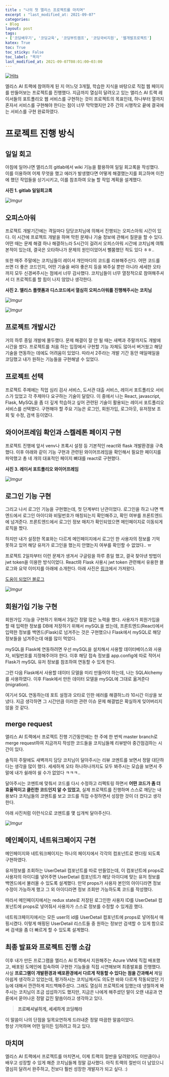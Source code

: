 ```yaml
---  
title : "나의 첫 엘리스 프로젝트를 마치며"  
excerpt : "last_modified_at: 2021-09-07"  
categories:  
- Blog  
layout: post
tags:  
- ['코딩배우기', '코딩교육', '코딩부트캠프', '코딩국비지원', '웹개발프로젝트']
katex: True  
toc: True  
toc_sticky: False    
toc_label: "목차"  
last_modified_at: 2021-09-07T08:01:00~03:00  
---  
```


[![Hits](https://hits.seeyoufarm.com/api/count/incr/badge.svg?url=https%3A%2F%2Frlagksqls17.github.io%2Fblog%2Feliceproject1%2F&count_bg=%23C8DB61&title_bg=%23555555&icon=&icon_color=%23E7E7E7&title=%EC%A1%B0%ED%9A%8C%EC%88%98&edge_flat=false)](https://hits.seeyoufarm.com)


엘리스 AI 트랙에 참여하게 된 지 어느덧 3개월, 학습한 지식을 바탕으로 직접 웹 페이지를 만들어보는 프로젝트를 진행했다. 지금까지 열심히 달려오고 있는 앨리스 AI 트랙 레이서들의 포트폴리오 웹 서비스를 구현하는 것이 프로젝트의 목표인데, 하나부터 열까지 혼자서 서비스를 구현해야 한다는 점이 너무 막막했지만 2주 간의 시행착오 끝에 결국에는 서비스를 구현 완료하였다.    



# 프로젝트 진행 방식  

## **일일 회고**  

아침에 일어나면 앨리스의 gitlab에서 wiki 기능을 활용하여 일일 회고록을 작성했다. 이를 이용하여 어제 무엇을 했고 에러가 발생했다면 어떻게 해결했는지를 회고하며 이전에 했던 작업들을 상기시키고, 이를 참조하여 오늘 할 작업 계획을 설계했다.  
  
  
  
**사진 1. gitlab 일일회고록**  

![Imgur](https://imgur.com/QSK3f1r.jpg)  
  
  
  
## **오피스아워**  
프로젝트 개발기간에는 격일마다 담당코치님에 의해서 진행되는 오피스아워 시간이 있다. 이 시간에 프로젝트 개발을 하며 막힌 문제나 기술 정보에 관해서 질문을 할 수 있다. 어떤 때는 문제 해결 하나 해결하느라 5시간이 걸려서 오피스아워 시간에 코치님께 여쭤본적이 있는데, 결국은 오타하나가 문제의 원인이었어서 뻘쭘했던 적도 있다 ㅎㅎ..  

또한 매주 주말에는 코치님들이 레이서 개인마다의 코드를 리뷰해주신다. 어떤 코드를 쓰면 더 좋은 코드인지, 어떤 기술을 써야 좋은지 등을 봐주실 뿐만 아니라 세세한 오타까지 모두 신경써주시는 점에서 너무 감사했다. 코치님들이 너무 열정적으로 참여해주셔서 더 프로젝트를 할 힘이 나지 않았나 생각한다.  
  
  
  
**사진 2. 엘리스 플랫폼과 디스코드에서 열심히 오피스아워를 진행해주시는 코치님**  

![Imgur](https://imgur.com/4MYXCTJ.jpg)  

![Imgur](https://imgur.com/ejzoMyU.jpg)  

  


## **프로젝트 개발시간**  

거의 하루 종일 개발에 몰두했다. 문제 해결이 잘 안 될 때는 새벽과 주말까지도 개발에 시간을 썼다. 프로젝트를 처음 하는 입장에서 구현할 기능 자체도 많아서 버거웠고 해당 기술을 연동하는 데에도 어려움이 있었다. 따라서 2주라는 개발 기간 동안 매일매일을 코딩했고 내가 원하는 기능들을 구현해낼 수 있었다.  
  
  
## 프로젝트 선택  

프로젝트 주제에는 직업 심리 검사 서비스, 도서관 대출 서비스, 레이서 포트폴리오 서비스가 있었고 각 주제마다 요구하는 기술이 달랐다. 이 중에서 나는 React, javascript, Flask, MySQL을 좀 더 깊게 학습하고 싶어 관련된 기술이 활용되는 레이서 포트폴리오 서비스를 선택했다. 구현해야 할 주요 기능은 로그인, 회원가입, 로그아웃, 유저정보 조회 및 수정, 검색 등이였다.   


## 와이어프레임 확인과 스켈레톤 페이지 구현  

프로젝트 진행에 앞서 venv나 프록시 설정 등 기본적인 react와 flask 개발환경을 구축했다. 이후 아래와 같이 기능 구현과 관련된 와이어프레임을 확인해서 필요한 페이지를 파악했고 총 네 개의 대표적인 페이지 뼈대를 react로 구현했다.  
  
  
  
**사진 3. 레이서 포트폴리오 와이어프레임**  

![Imgur](https://imgur.com/jm7BxQz.jpg)  
  
  
  
  
## 로그인 기능 구현  

그리고 나서 로그인 기능을 구현했는데, 첫 단계부터 난관이었다. 로그인을 하고 나면 백엔드에서 로그인 아이디와 비밀번호가 매칭되는지 확인해주고, 확인 여부를 프론트엔드에 넘겨준다. 프론트엔드에서 로그인 정보 매치가 확인되었으면 메인페이지로 이동되게 로직을 짰다.  

하지만 내가 설정한 목표와는 다르게 메인페이지에서 로그인 한 사용자의 정보를 기억 못하고 있어 해당 유저가 로그인을 했는지 안했는지 여부를 확인할 수 없었다.. ㅠ  

프로젝트 2일차부터 이런 문제가 생겨서 구글링을 하루 종일 했고, 결국 찾아낸 방법이 jwt token을 이용한 방식이었다. React와 Flask 사용시 jwt token 관련해서 유용한 블로그와 요약 이미지를 아래에 소개한다. 아래 사진은 [링크](http://www.opennaru.com/opennaru-blog/jwt-json-web-token/)에서 가져왔다.  

[도움이 되었던 블로그](https://yasoob.me/posts/how-to-setup-and-deploy-jwt-auth-using-react-and-flask/)  

![Imgur](https://imgur.com/K26IW8V.jpg)    

  

## 회원가입 기능 구현

회원가입 기능을 구현하기 위해서 3일간 정말 많은 노력을 했다. 사용자가 회원가입을 할 때 입력한 정보를 DB에 저장하기 위해서 mySQL을 썼는데, 프론트엔드(React)에서 입력한 정보를 백엔드(Flask)로 넘겨주는 것은 구현했으나 Flask에서 mySQL로 해당 정보들을 넘겨주는데 애를 많이 먹었다.  

mySQL을 Flask에 연동하려면 우선 mySQL을 설치해서 사용할 데이터베이스와 사용자, 비밀번호를 지정해주어야 한다. 이후 해당 접속 정보를 app.config에 따로 적어서 Flask가 mySQL 유저 정보를 참조하여 연동할 수 있게 한다.  

그런 다음 Flask에서 사용할 데이터 모델을 미리 만들어야 하는데, 나는 SQLAlchemy를 사용하였다. 이후 Flask에서 만든 데이터 모델을 mySQL에 그대로 옮겨준다(migration).  

여기서 SQL 연동하는데 포트 설정과 오타로 인한 에러를 해결하느라 10시간 이상을 보냈다. 지금 생각하면 그 시간만큼 이러한 관련 이슈 문제 해결법은 확실하게 잊어버리지 않을 것 같다.  
  
  

## merge request  

앨리스 AI 트랙에서 프로젝트 진행 기간동안에는 한 주에 한 번씩 master branch로 merge request하여 지금까지 작성한 코드들을 코치님들께 리뷰받아 중간점검하는 시간이 있다.  

솔직히 주말에도 새벽까지 담당 코치님이 달아주시는 리뷰 코멘트를 보면서 정말 대단하다는 생각을 많이 했다. 세세하게 오타 하나하나까지도 모두 봐주시는 모습을 보면서 주말에 내가 쉴래야 쉴 수가 없었다 ㅋㅋㅋ..  

달아주시는 코멘트에 맞춰서 코드를 다시 수정하고 리펙토링 하면서 **어떤 코드가 좀 더 효율적이고 클린한 코드인지 알 수 있었고**, 실제 프로젝트를 진행하며 스스로 깨닫는 내용보다 코치님들의 코멘트를 보고 코드를 직접 수정하면서 성장한 것이 더 컸다고 생각한다.     


아래 사진처럼 이런식으로 코멘트를 몇 십개씩 달아주신다.  

![Imgur](https://imgur.com/HMsq2kV.jpg)  

  

## 메인페이지, 네트워크페이지 구현  

메인페이지와 네트워크페이지는 하나의 페이지에서 각각의 컴포넌트로 렌더링 되도록 구현하였다.  

유저정보를 조회하는 UserDetail 컴포넌트를 따로 만들었는데, 이 컴포넌트에 props로 사용자의 아이디를 넣어주면 UserDetail 컴포넌트가 해당 아이디에 맞는 유저 정보를 백엔드에서 불러올 수 있도록 설계했다. 만약 props가 사용자 본인의 아이디라면 정보 수정이 가능하게 했고 그 외 아이디라면 정보 조회만 가능하도록 코드를 작성했다.  

따라서 메인페이지에서는 redux state로 저장된 로그인한 사용자 ID를 UserDetail 컴포넌트에 props로 넣어줘서 사용자가 스스로 정보를 수정할 수 있게끔 했다. 

네트워크페이지에서는 모든 user의 id를 UserDetail 컴포넌트에 props로 넣어줘서 매핑시켰다.
이렇게 매핑된 UserDetail 리스트들 중 원하는 정보만 검색할 수 있게 함으로써 검색을 좀 더 빠르게 할 수 있도록 설계했다.    

## 최종 발표와 프로젝트 진행 소감  

이후 내가 만든 프로그램을 엘리스 AI 트랙에서 지원해주는 Azure VM에 직접 배포했고, 배포된 도메인에 접속하여 구현한 기능들을 직접 시연해보며 최종발표를 진행했다. 사실 **프로그램이 개발환경과 배포환경에서 다르게 작동할 수 있다는 점을 간과해서** 제일 아쉽게 생각하고 있었는데, 평가하시는 코치님께서도 의도한 바와 다르게 작동되었던 기능에 대해서 깐깐하게 피드백해주셨다. 그래도 열심히 프로젝트에 임했는데 냉철하게 봐주시는 코치님이 조금 섭섭하기도 했지만, 지금은 나에게 해주셨던 말이 오랜 내공과 연륜에서 묻어나온 정말 값진 말씀이라고 생각하고 있다.    

> **프로페셔널하게, 세세하게 코딩해라**  

이 말씀이 나의 단점을 일목요연하게 드러내준 정말 따끔한 말씀이었다.    
항상 기억하며 어떤 일이든 임하려고 하고 있다.  

## 마치며  

엘리스 AI 트랙에서 프로젝트를 마치면서, 이제 트랙의 절반을 달려왔어도 이만큼이나 배우고 성장할 수 있게 해준 코치님들께 정말 감사했다. 아직 트랙의 절반이 더 남았으니 열심히 달려서 완주하고, 전보다 훨씬 성장한 개발자가 되고 싶다. :)  